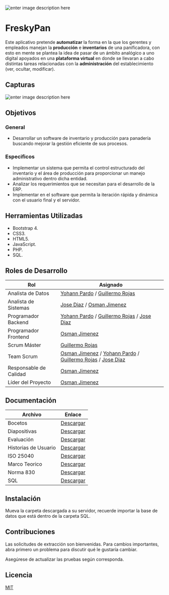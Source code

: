 ![enter image description here](https://lh3.googleusercontent.com/pw/ACtC-3f7EZUhUgWYHrME0JGv_ii6FdD84m0eIBkcknhLjwTrFveJeRlOzmnBi6xI5T4Sn-OKGkvK5mmp6LD2C9k09_nI5ebqMsRRn_sRZUZvo7AJ0Ic5rzBBrhx-CCbCDRGbsl644oyywRWhh2lFY8ysGnBR=w1366-h380-no?authuser=0)

# FreskyPan

Este aplicativo pretende **automatizar** la forma en la que los gerentes y empleados manejan la **producción** e **inventarios** de una panificadora, con esto en mente se plantea la idea de pasar de un ámbito analógico a uno digital apoyados en una **plataforma virtual** en donde se llevaran a cabo distintas tareas relacionadas con la **administración** del establecimiento (ver, ocultar, modificar).

## Capturas
![enter image description here](https://lh3.googleusercontent.com/fife/ABSRlIrXCOhS9eYk48Ba6xfjxibYyjLxV151mxPmSJlM65Ji2LfvMHcIF0t2rJx8X_twwV6eGtyS0YLCZUX4yDW1lAtDG5ORs_NjOT182ZHd2IB9QdpdflOnOmjnqY0hzcbE-m6XrwWhMnWMCy2rX0do2i3uIcKA0Bkm6OSsctqf02Ivs0vdRNqzJIVrygAAkj22_jRt6xhW9y5Qu6iHA6xnjC5Q1MOMFXIA3K37o64A1vadjqu96r6V7ISCz4sCS0ZxD6JEUA6Kn7xhbvZDPSJiIm_XUfM2py3-wdqEqYF1IaobAdeLIAkKv_ICUrIPFyGY51CmGIioU_8SgUkr_7N5_rVBCTd-CigbWqUb5B77hkrM3_KTEnT79PSr78MAYwv_pGGBIpzBzyPdu1cQIm3g4dVWRYD5V6TOlWWqq41PAWZ37LP0-7BG5Eyh7QRr-ji-O89WMlvCa3qXa9546Nl5gqw6BiO_I0wtZOKHabribStI-ZcmsJS8EMvdG1PSmElhkK1v4WDQwe2ScX7Y4V9hn3rPEB823Z9pnLvhnjXPCb8xKFtDUSrgtJ7oTwvfvgUe86k082L6XjwWOxFxipOAYRcYG09-uBlNewYLBasFmGxticnEPEtOvZ9XyK51ckvd9LK39h6po67r8rE9SGOMkygZ6bsJEEJLaItJNk_T_4gRQzMuivb2LU45atEmbrKsLa2l-BxQvhwDc5EbEokuLDE25Jaia40ZhajC=s1326-w1326-h663-no?authuser=0)

## Objetivos

### General

 - Desarrollar un software de inventario y producción para panadería
   buscando mejorar la gestión eficiente de sus procesos.

### Especificos

 - Implementar un sistema que permita el control estructurado del
   inventario y el área de producción para proporcionar un manejo
   administrativo dentro dicha entidad.
 - Analizar los requerimientos que se necesitan para el desarrollo de la
   ERP.
 - Implementar en el software que permita la iteración rápida y dinámica
   con el usuario final y el servidor.

## Herramientas Utilizadas

 - Bootstrap 4.
 - CSS3. 
 - HTML5.
 - JavaScript.  
 - PHP. 
 - SQL. 

## Roles de Desarrollo
| Rol | Asignado |
|--|--|
| Analista de Datos | [Yohann Pardo](https://github.com/ydpard43) / [Guillermo Rojas](https://github.com/Noble620) |
| Analista de Sistemas | [Jose Diaz](https://github.com/josed9611) / [Osman Jimenez](https://github.com/OsmanJimenez) |
| Programador Backend | [Yohann Pardo](https://github.com/ydpard43) / [Guillermo Rojas](https://github.com/Noble620) / [Jose Diaz](https://github.com/josed9611) |
| Programador Frontend | [Osman Jimenez](https://github.com/OsmanJimenez) |
| Scrum Máster | [Guillermo Rojas](https://github.com/Noble620) |
| Team Scrum | [Osman Jimenez](https://github.com/OsmanJimenez) / [Yohann Pardo](https://github.com/ydpard43) / [Guillermo Rojas](https://github.com/Noble620) / [Jose Diaz](https://github.com/josed9611) |
| Responsable de Calidad | [Osman Jimenez](https://github.com/OsmanJimenez) |
| Líder del Proyecto | [Osman Jimenez](https://github.com/OsmanJimenez) |

## Documentación

| Archivo | Enlace |
|--|--|
| Bocetos | [Descargar](https://drive.google.com/drive/folders/1-9OAr7iJVqql0uvNTpbnihSJ-nz-91gB?usp=sharing) |
| Diapositivas | [Descargar](https://drive.google.com/drive/folders/1UcpOuH4Ig02_zBZ58njj2i7Y7ZdBx4yZ?usp=sharing) |
| Evaluación | [Descargar](https://drive.google.com/drive/folders/1MaN727ayfZcXXdlHrd4I_LggYYD6ewMe?usp=sharing) |
| Historias de Usuario | [Descargar](https://drive.google.com/drive/folders/1hYHAMaa1GCWaSr0Ytax4328zEi3MyxdF?usp=sharing) |
| ISO 25040 | [Descargar](https://drive.google.com/drive/folders/1cNY4as9KmAOfAp0HZJa7Yv08AFAYHv7c?usp=sharing) |
| Marco Teorico | [Descargar](https://drive.google.com/drive/folders/1ykSK8njpL9b60qncs6gUnVeyCcHS8Dt-?usp=sharing) |
| Norma 830 | [Descargar](https://drive.google.com/drive/folders/1UbmYFZYbN1mwKJ74XNt3h6MD1XdpoUQ8?usp=sharing) |
| SQL | [Descargar](https://drive.google.com/drive/folders/1eqf0Vdiv5qRVm69MFLSyV1kNHUGOiBG9?usp=sharing) |

## Instalación
Mueva la carpeta descargada a su servidor, recuerde importar la base de datos que está dentro de la carpeta SQL.

## Contribuciones
Las solicitudes de extracción son bienvenidas. Para cambios importantes, abra primero un problema para discutir qué le gustaría cambiar.

Asegúrese de actualizar las pruebas según corresponda.

## Licencia
[MIT](https://choosealicense.com/licenses/mit/)
